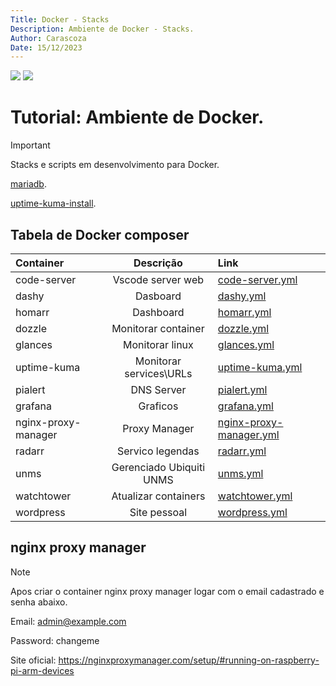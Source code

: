 ```yaml
---
Title: Docker - Stacks
Description: Ambiente de Docker - Stacks.
Author: Carascoza
Date: 15/12/2023
---
```


<div> 
  <a href="https://img.shields.io/github/downloads/macarascoza/Docker/composer/total.svg" target="_blank"><img src="https://img.shields.io/github/downloads/macarascoza/Docker/composer/total.svg" target="_blank"></a> 
  <a href="https://badge-size.herokuapp.com/macarascoza/Docker/composer/code-server.yml" target="_blank"><img src="https://badge-size.herokuapp.com/macarascoza/Docker/composer/code-server.yml" target="_blank"></a> 
</div>

# Tutorial: Ambiente de Docker.

>[!IMPORTANT]
>Stacks e scripts em desenvolvimento para Docker.

[mariadb](./Docker/mariadb.md).

[uptime-kuma-install](./Docker/uptime-kuma-install.md).

## Tabela de Docker composer

| Container           | Descrição                | Link                                                          |
|:-----------         |    :---------:           |:----                                                          |
| code-server         | Vscode server web        |[ code-server.yml](./composer/code-server.yml)                 |
| dashy               | Dasboard                 |[ dashy.yml](./composer/dashy.yml)                             |
| homarr              | Dashboard                |[ homarr.yml](./composer/homarr.yml)                           |
| dozzle              | Monitorar container      |[ dozzle.yml](./composer/dozzle.yml)                           |
| glances             | Monitorar linux          |[ glances.yml](./composer/glances.yml)                         |
| uptime-kuma         | Monitorar services\URLs  |[ uptime-kuma.yml](./composer/uptime-kuma.yml)                 |
| pialert             | DNS Server               |[ pialert.yml](./composer/pialert.yml)                         |
| grafana             | Graficos                 |[ grafana.yml](./composer/grafana.yml)                         |
| nginx-proxy-manager | Proxy Manager            |[ nginx-proxy-manager.yml](./composer/nginx-proxy-manager.yml) |
| radarr              | Servico legendas         |[ radarr.yml](./composer/radarr.yml)                           |
| unms                | Gerenciado Ubiquiti UNMS |[ unms.yml](./composer/unms.yml)                               |
| watchtower          | Atualizar containers     |[ watchtower.yml](./composer/watchtower.yml)                   |
| wordpress           | Site pessoal             |[ wordpress.yml](./composer/wordpress.yml)                     |

## nginx proxy manager

>[!NOTE]
> Apos criar o container nginx proxy manager logar com o email cadastrado e senha abaixo.

Email:    admin@example.com

Password: changeme

Site oficial: https://nginxproxymanager.com/setup/#running-on-raspberry-pi-arm-devices

